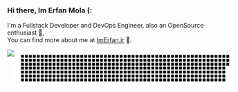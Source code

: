 ### Hi there, Im Erfan Mola (:  
  
  I'm a Fullstack Developer and DevOps Engineer, also an OpenSource enthusiast 💎,  
  You can find more about me at [ImErfan.ir](https://imerfan.ir/) 🐞.  
  
<div style="display:flex;">
 <img align="center" src="https://github-widgetbox.vercel.app/api/profile?username=ErfanMola&data=followers,repositories,stars,commits&theme=darkmode" />
 <img align="center" src="https://raw.githubusercontent.com/erfanmola/erfanmola/main/gitartwork.svg" />
  <!--START_SECTION:waka-->
  <!--END_SECTION:waka-->
</div>
